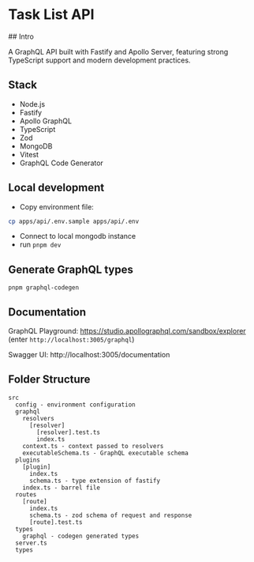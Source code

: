 # Task List API

## Intro

A GraphQL API built with Fastify and Apollo Server, featuring strong TypeScript support and modern development practices.

## Stack

- Node.js
- Fastify
- Apollo GraphQL
- TypeScript
- Zod
- MongoDB
- Vitest
- GraphQL Code Generator

## Local development

- Copy environment file:

```bash
cp apps/api/.env.sample apps/api/.env
```

- Connect to local mongodb instance
- run `pnpm dev`

## Generate GraphQL types

`pnpm graphql-codegen`

## Documentation

GraphQL Playground: https://studio.apollographql.com/sandbox/explorer (enter `http://localhost:3005/graphql`)

Swagger UI: http://localhost:3005/documentation

## Folder Structure

```
src
  config - environment configuration
  graphql
    resolvers
      [resolver]
        [resolver].test.ts
        index.ts
    context.ts - context passed to resolvers
    executableSchema.ts - GraphQL executable schema
  plugins
    [plugin]
      index.ts
      schema.ts - type extension of fastify
    index.ts - barrel file
  routes
    [route]
      index.ts
      schema.ts - zod schema of request and response
      [route].test.ts
  types
    graphql - codegen generated types
  server.ts
  types
```
